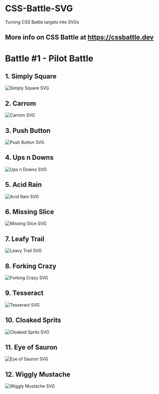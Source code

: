 # CSS-Battle-SVG
Turning CSS Battle targets into SVGs

More info on CSS Battle at https://cssbattle.dev
---

# Battle #1 - Pilot Battle
## 1. Simply Square
![Simply Square SVG](Pilot/target1.svg)

## 2. Carrom
![Carrom SVG](Pilot/target2.svg)

## 3. Push Button
![Push Button SVG](Pilot/target3.svg)

## 4. Ups n Downs
![Ups n Downs SVG](Pilot/target4.svg)

## 5. Acid Rain
![Acid Rain SVG](Pilot/target5.svg)

## 6. Missing Slice
![Missing Slice SVG](Pilot/target6.svg)

## 7. Leafy Trail
![Leavy Trail SVG](Pilot/target7.svg)

## 8. Forking Crazy
![Forking Crazy SVG](Pilot/target8.svg)

## 9. Tesseract
![Tesseract SVG](Pilot/target9.svg)

## 10. Cloaked Sprits
![Cloaked Sprits SVG](Pilot/target10.svg)

## 11. Eye of Sauron
![Eye of Sauron SVG](Pilot/target11.svg)

## 12. Wiggly Mustache
![Wiggly Mustache SVG](Pilot/target12.svg)
